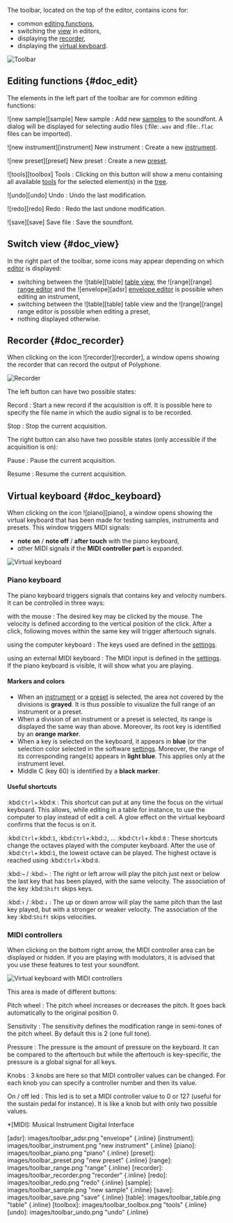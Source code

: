 The toolbar, located on the top of the editor, contains icons for:

* common [editing functions](#doc_edit),
* switching the [view](#doc_view) in editors,
* displaying the [recorder](#doc_recorder),
* displaying the [virtual keyboard](#doc_keyboard).


![Toolbar](images/toolbar.png "Toolbar")


## Editing functions {#doc_edit}


The elements in the left part of the toolbar are for common editing functions:


![new sample][sample] New sample
: Add new [samples][s-editor] to the soundfont.
  A dialog will be displayed for selecting audio files (:file:`.wav` and :file:`.flac` files can be imported).

![new instrument][instrument] New instrument
: Create a new [instrument][i-editor].

![new preset][preset] New preset
: Create a new [preset][p-editor].

![tools][toolbox] Tools
: Clicking on this button will show a menu containing all available [tools] for the selected element(s) in the [tree].

![undo][undo] Undo
: Undo the last modification.

![redo][redo] Redo
: Redo the last undone modification.

![save][save] Save file
: Save the soundfont.


## Switch view {#doc_view}


In the right part of the toolbar, some icons may appear depending on which [editor][editors] is displayed:

* switching between the ![table][table] [table view][i-editor-table], the ![range][range] [range editor][i-editor-range] and the ![envelope][adsr] [envelope editor][i-editor-env] is possible when editing an instrument,
* switching between the ![table][table] table view and the ![range][range] range editor is possible when editing a preset,
* nothing displayed otherwise.


## Recorder {#doc_recorder}


When clicking on the icon ![recorder][recorder], a window opens showing the recorder that can record the output of Polyphone.


![Recorder](images/recorder.png "Recorder")


The left button can have two possible states:


Record
: Start a new record if the acquisition is off.
  It is possible here to specify the file name in which the audio signal is to be recorded.

Stop
: Stop the current acquisition.


The right button can also have two possible states (only accessible if the acquisition is on):


Pause
: Pause the current acquisition.

Resume
: Resume the current acquisition.


## Virtual keyboard {#doc_keyboard}


When clicking on the icon ![piano][piano], a window opens showing the virtual keyboard that has been made for testing samples, instruments and presets.
This window triggers MIDI signals:

* **note on** / **note off** / **after touch** with the piano keyboard,
* other MIDI signals if the **MIDI controller part** is expanded.


![Virtual keyboard](images/virtual_keyboard.png "Virtual keyboard")


### Piano keyboard


The piano keyboard triggers signals that contains key and velocity numbers.
It can be controlled in three ways:


with the mouse
: The desired key may be clicked by the mouse.
  The velocity is defined according to the vertical position of the click.
  After a click, following moves within the same key will trigger aftertouch signals.

using the computer keyboard
: The keys used are defined in the [settings][settings-keyboard].

using an external MIDI keyboard
: The MIDI input is defined in the [settings][settings-general].
  If the piano keyboard is visible, it will show what you are playing.


#### Markers and colors


* When an [instrument][i-editor] or a [preset][p-editor] is selected, the area not covered by the divisions is **grayed**.
  It is thus possible to visualize the full range of an instrument or a preset.
* When a division of an instrument or a preset is selected, its range is displayed the same way than above.
  Moreover, its root key is identified by an **orange marker**.
* When a key is selected on the keyboard, it appears in **blue** (or the selection color selected in the software [settings][settings-interface].
  Moreover, the range of its corresponding range(s) appears in **light blue**.
  This applies only at the instrument level.
* Middle C (key 60) is identified by a **black marker**.


#### Useful shortcuts


:kbd:`Ctrl`+:kbd:`K`
: This shortcut can put at any time the focus on the virtual keyboard.
  This allows, while editing in a table for instance, to use the computer to play instead of edit a cell.
  A glow effect on the virtual keyboard confirms that the focus is on it.

:kbd:`Ctrl`+:kbd:`1`, :kbd:`Ctrl`+:kbd:`2`, … :kbd:`Ctrl`+:kbd:`8`
: These shortcuts change the octaves played with the computer keyboard.
  After the use of :kbd:`Ctrl`+:kbd:`1`, the lowest octave can be played.
  The highest octave is reached using :kbd:`Ctrl`+:kbd:`8`.

:kbd:`→` / :kbd:`←`
: The right or left arrow will play the pitch just next or below the last key that has been played, with the same velocity.
  The association of the key :kbd:`Shift` skips keys.

:kbd:`↑` / :kbd:`↓`
: The up or down arrow will play the same pitch than the last key played, but with a stronger or weaker velocity.
  The association of the key :kbd:`Shift` skips velocities.


### MIDI controllers


When clicking on the bottom right arrow, the MIDI controller area can be displayed or hidden.
If you are playing with modulators, it is advised that you use these features to test your soundfont.


![Virtual keyboard with MIDI controllers](images/virtual_keyboard_2.png "Virtual keyboard with MIDI controllers")


This area is made of different buttons:


Pitch wheel
: The pitch wheel increases or decreases the pitch.
  It goes back automatically to the original position 0.

Sensitivity
: The sensitivity defines the modification range in semi-tones of the pitch wheel.
  By default this is 2 (one full tone).

Pressure
: The pressure is the amount of pressure on the keyboard.
  It can be compared to the aftertouch but while the aftertouch is key-specific, the pressure is a global signal for all keys.

Knobs
: 3 knobs are here so that MIDI controller values can be changed.
  For each knob you can specify a controller number and then its value.

On / off led
: This led is to set a MIDI controller value to 0 or 127 (useful for the sustain pedal for instance).
  It is like a knob but with only two possible values.


*[MIDI]: Musical Instrument Digital Interface


[adsr]:       images/toolbar_adsr.png       "envelope"       {.inline}
[instrument]: images/toolbar_instrument.png "new instrument" {.inline}
[piano]:      images/toolbar_piano.png      "piano"          {.inline}
[preset]:     images/toolbar_preset.png     "new preset"     {.inline}
[range]:      images/toolbar_range.png      "range"          {.inline}
[recorder]:   images/toolbar_recorder.png   "recorder"       {.inline}
[redo]:       images/toolbar_redo.png       "redo"           {.inline}
[sample]:     images/toolbar_sample.png     "new sample"     {.inline}
[save]:       images/toolbar_save.png       "save"           {.inline}
[table]:      images/toolbar_table.png      "table"          {.inline}
[toolbox]:    images/toolbar_toolbox.png    "tools"          {.inline}
[undo]:       images/toolbar_undo.png       "undo"           {.inline}

[editors]:            manual/soundfont-editor/editing-pages/index.md
[i-editor-env]:       manual/soundfont-editor/editing-pages/instrument-editor.md#doc_envelope
[i-editor-range]:     manual/soundfont-editor/editing-pages/instrument-editor.md#doc_range
[i-editor-table]:     manual/soundfont-editor/editing-pages/instrument-editor.md#doc_table
[i-editor]:           manual/soundfont-editor/editing-pages/instrument-editor.md
[p-editor]:           manual/soundfont-editor/editing-pages/preset-editor.md
[s-editor]:           manual/soundfont-editor/editing-pages/sample-editor.md
[settings-general]:   manual/settings.md#doc_general
[settings-interface]: manual/settings.md#doc_interface
[settings-keyboard]:  manual/settings.md#doc_keyboard
[tools]:              manual/soundfont-editor/tools/index.md
[tree]:               manual/soundfont-editor/tree.md
